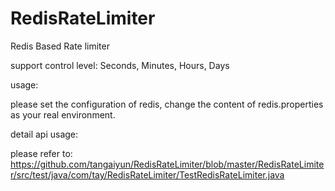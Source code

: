 # RedisRateLimiter

Redis Based Rate limiter

support control level: Seconds, Minutes,  Hours,  Days

usage:

please set the configuration of redis, change the content of redis.properties as your real environment.


detail api usage:

please refer to: https://github.com/tangaiyun/RedisRateLimiter/blob/master/RedisRateLimiter/src/test/java/com/tay/RedisRateLimiter/TestRedisRateLimiter.java
